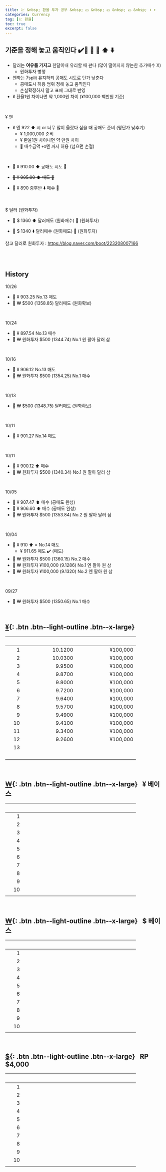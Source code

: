 ```yaml
---
title: 💹 &nbsp; 환율 투자 공부 &nbsp; 💵 &nbsp; 💴 &nbsp; 💶 &nbsp; ⬇️ ⬆️
categories: Currency
tag: [💹 환율]
toc: true
excerpt: false
---
```


## 기준을 정해 놓고 움직인다 ✔️🫸 🦁 🐼  ⬆️ ⬇️

+ 달러는 **여유를 가지고** 한달이내 유리할 때 판다 (많이 떨어지지 않는한 추가매수 X)
  - 원화투자 병행
+ 엔화는 7split 유지하되 공매도 시도로 단가 낮춘다
  - 공매도시 허용 범위 정해 놓고 움직인다
  - 손실확정하지 말고 표에 그대로 반영
+ ¥ 환율1원 차이나면 약 1,000원 차이 (¥100,000 백만원 기준)
 
<br>

¥ 엔

+ ¥ 엔 922 ⬆️ 시  or 너무 많이 올랐다 싶을 때 공매도 준비 (평단가 낮추기)
  - ¥ 1,000,000 준비
  - ¥ 환율1원 차이나면 약 만원 차이
  - 🫸 매수금액 `+3`엔 까지 허용 (넘으면 손절)

<br>

+ 🐼 ¥ 910.00 ⬆️ 공매도 시도 📌

+ ~~🐼 ¥ 905.00 ⬆️ 매도 📌~~

+ 🦁 ¥ 890 중후반 ⬇️ 매수  📌

<br>


$ 달러 (원화투자)

+ 🐼 $ 1360 ⬆️ 달러매도 (원화매수)  📌 (원화투자)

+ 🦁 $ 1340 ⬇️ 달러매수 (원화매도)  📌 (원화투자)

참고 달러로 원화투자 : <https://blog.naver.com/boot/223208007166>

<br><br>

## History

10/26

+ 🐼 ¥ 903.25 No.13 매도
+ 🐼 ₩ $500 (1358.85) 달러매도 (원화확보)

<br>

10/24

+ 🦁 ¥ 897.54 No.13 매수
+ 🦁 ₩ 원화투자 $500 (1344.74) No.1 원 팔아 달러 삼

<br>

10/16

+ 🐼 ¥ 906.12 No.13 매도
+ 🐼 ₩ 원화투자 $500 (1354.25) No.1 매수

<br>

10/13

+ 🐼 ₩ $500 (1348.75) 달러매도 (원화확보)

<br>

10/11

+ 🐼 ¥ 901.27 No.14 매도

<br>

10/11

+ 🦁 ¥ 900.12 ⬆️ 매수
+ 🦁 ₩ 원화투자 $500 (1340.34) No.1 원 팔아 달러 삼

<br>

10/05

+ 🦁 ¥ 907.47 ⬆️ 매수 (공매도 완성)
+ 🦁 ¥ 906.60 ⬆️ 매수 (공매도 완성)
+ 🦁 ₩ 원화투자 $500 (1353.84) No.2 원 팔아 달러 삼

<br>

10/04

+ 🐼 ¥ 910 ⬆️ = No.14 매도
  - ¥ 911.65 매도 ✔️ (매도)
+ 🐼 ₩ 원화투자 $500 (1360.15) No.2 매수
+ 🐼 ₩ 원화투자 ¥100,000 (9.1286) No.1 엔 팔아 원 삼
+ 🐼 ₩ 원화투자 ¥100,000 (9.1320) No.2 엔 팔아 원 삼

<br>

09/27

+ 🐼 ₩ 원화투자 $500 (1350.65) No.1 매수

<br>


## [¥](https://docs.google.com/spreadsheets/d/1IqL_8FAx_kYtlc0KbnADYPbnJXeQJpRt/edit#gid=70412786){: .btn .btn--light-outline .btn--x-large} &nbsp;



| &nbsp; &nbsp; &nbsp; &nbsp; &nbsp; | &nbsp; &nbsp;&nbsp; &nbsp; &nbsp; &nbsp; &nbsp; &nbsp; &nbsp; &nbsp; &nbsp; &nbsp; &nbsp; &nbsp; &nbsp; &nbsp; &nbsp; &nbsp; &nbsp; | &nbsp; &nbsp; &nbsp; &nbsp; &nbsp; &nbsp; &nbsp; &nbsp; &nbsp; &nbsp; &nbsp; &nbsp; &nbsp; &nbsp; &nbsp; &nbsp; &nbsp; &nbsp; &nbsp; &nbsp; &nbsp; |
|---:|--------:|---------:|
|  1 | 10.1200 | ¥100,000 |
|  2 | 10.0300 | ¥100,000 |
|  3 |  9.9500 | ¥100,000 |
|  4 |  9.8700 | ¥100,000 |
|  5 |  9.8000 | ¥100,000 |
|  6 |  9.7200 | ¥100,000 |
|  7 |  9.6400 | ¥100,000 |
|  8 |  9.5700 | ¥100,000 |
|  9 |  9.4900 | ¥100,000 |
| 10 |  9.4100 | ¥100,000 |
| 11 |  9.3400 | ¥100,000 |
| 12 |  9.2600 | ¥100,000 |
| 13 |         |          |
|    |         |          |
|    |         |          |
|    |         |          |
|    |         |          |


<br>

## [₩](https://docs.google.com/spreadsheets/d/1IqL_8FAx_kYtlc0KbnADYPbnJXeQJpRt/edit#gid=1886610459){: .btn .btn--light-outline .btn--x-large} &nbsp; ¥ 베이스

| &nbsp; &nbsp; &nbsp; &nbsp; &nbsp; | &nbsp; &nbsp;&nbsp; &nbsp; &nbsp; &nbsp; &nbsp; &nbsp; &nbsp; &nbsp; &nbsp; &nbsp; &nbsp; &nbsp; &nbsp; &nbsp; &nbsp; &nbsp; &nbsp; | &nbsp; &nbsp; &nbsp; &nbsp; &nbsp; &nbsp; &nbsp; &nbsp; &nbsp; &nbsp; &nbsp; &nbsp; &nbsp; &nbsp; &nbsp; &nbsp; &nbsp; &nbsp; &nbsp; &nbsp; &nbsp; |
|---:|--------:|---------:|
|  1 |         |          |
|  2 |         |          |
|  3 |         |          |
|  4 |         |          |
|  5 |         |          |
|  6 |         |          |
|  7 |         |          |
|  8 |         |          |
|  9 |         |          |
| 10 |         |          |
|    |         |          |

<br>

## [₩](https://docs.google.com/spreadsheets/d/1IqL_8FAx_kYtlc0KbnADYPbnJXeQJpRt/edit#gid=1056984845){: .btn .btn--light-outline .btn--x-large} &nbsp; $ 베이스

| &nbsp; &nbsp; &nbsp; &nbsp; &nbsp; | &nbsp; &nbsp;&nbsp; &nbsp; &nbsp; &nbsp; &nbsp; &nbsp; &nbsp; &nbsp; &nbsp; &nbsp; &nbsp; &nbsp; &nbsp; &nbsp; &nbsp; &nbsp; &nbsp; | &nbsp; &nbsp; &nbsp; &nbsp; &nbsp; &nbsp; &nbsp; &nbsp; &nbsp; &nbsp; &nbsp; &nbsp; &nbsp; &nbsp; &nbsp; &nbsp; &nbsp; &nbsp; &nbsp; &nbsp; &nbsp; |
|---:|--------:|---------:|
|  1 |         |          |
|  2 |         |          |
|  3 |         |          |
|  4 |         |          |
|  5 |         |          |
|  6 |         |          |
|  7 |         |          |
|  8 |         |          |
|  9 |         |          |
| 10 |         |          |
|    |         |          |

<br>

## [$](https://docs.google.com/spreadsheets/d/1IqL_8FAx_kYtlc0KbnADYPbnJXeQJpRt/edit#gid=1043984204){: .btn .btn--light-outline .btn--x-large} &nbsp; RP $4,000

| &nbsp; &nbsp; &nbsp; &nbsp; &nbsp; | &nbsp; &nbsp;&nbsp; &nbsp; &nbsp; &nbsp; &nbsp; &nbsp; &nbsp; &nbsp; &nbsp; &nbsp; &nbsp; &nbsp; &nbsp; &nbsp; &nbsp; &nbsp; &nbsp; | &nbsp; &nbsp; &nbsp; &nbsp; &nbsp; &nbsp; &nbsp; &nbsp; &nbsp; &nbsp; &nbsp; &nbsp; &nbsp; &nbsp; &nbsp; &nbsp; &nbsp; &nbsp; &nbsp; &nbsp; &nbsp; |
|---:|--------:|---------:|
|  1 |         |          |
|  2 |         |          |
|  3 |         |          |
|  4 |         |          |
|  5 |         |          |
|  6 |         |          |
|  7 |         |          |
|  8 |         |          |
|  9 |         |          |
| 10 |         |          |
|    |         |          |
